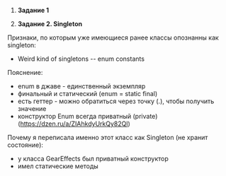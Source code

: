 1. **Задание 1**

2. **Задание 2. Singleton**

Признаки, по которым уже имеющиеся ранее классы опознанны как singleton:
- Weird kind of singletons -- enum constants 

Пояснение: 
- enum в джаве - единственный экземпляр
- финальный и статический (enum = static final)
- есть геттер - можно обратиться через точку (.), чтобы получить значение
-  конструктор Enum всегда приватный (private) (https://dzen.ru/a/ZIAhkdyUrkQy82Ql)


Почему я переписала именно этот класс как Singleton (не хранит состояние):
- у класса GearEffects был приватный конструктор
- имел статические методы


